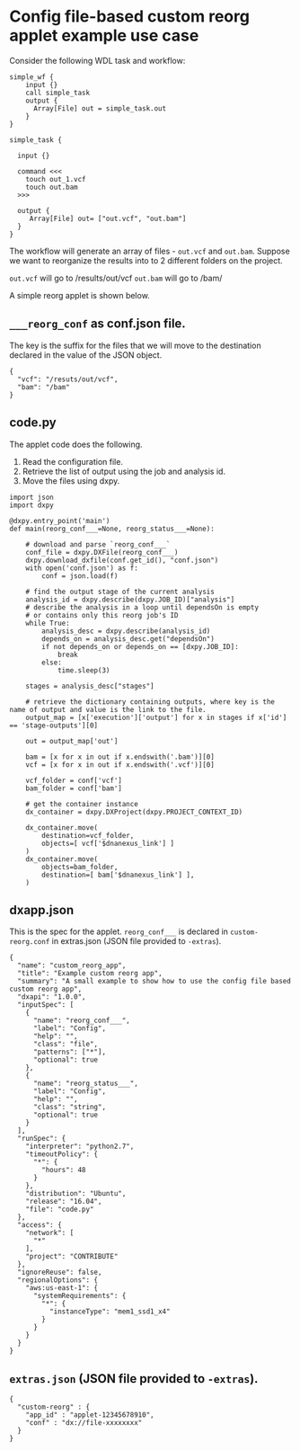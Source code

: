 

# Config file-based custom reorg applet example use case


Consider the following WDL task and workflow:

```
simple_wf {
    input {}
    call simple_task
    output {
      Array[File] out = simple_task.out
    }
}

simple_task {

  input {}

  command <<<
    touch out_1.vcf
    touch out.bam
  >>>

  output {
     Array[File] out= ["out.vcf", "out.bam"]
  }
}
```

The workflow will generate an array of files - `out.vcf` and `out.bam`.
Suppose we want to reorganize the results into to 2 different folders on the project.

`out.vcf` will go to /results/out/vcf
`out.bam` will go to /bam/

A simple reorg applet is shown below.

## `___reorg_conf` as conf.json file.

The key is the suffix for the files that we will move to the destination declared in the value of the JSON object.

```
{
  "vcf": "/resuts/out/vcf",
  "bam": "/bam"
}

```

## code.py

The applet code does the following.

1) Read the configuration file.
2) Retrieve the list of output using the job and analysis id.
3) Move the files using dxpy.

```
import json
import dxpy

@dxpy.entry_point('main')
def main(reorg_conf___=None, reorg_status___=None):

    # download and parse `reorg_conf___`
    conf_file = dxpy.DXFile(reorg_conf___)
    dxpy.download_dxfile(conf.get_id(), "conf.json")
    with open('conf.json') as f:
        conf = json.load(f)

    # find the output stage of the current analysis
    analysis_id = dxpy.describe(dxpy.JOB_ID)["analysis"]
    # describe the analysis in a loop until dependsOn is empty
    # or contains only this reorg job's ID
    while True:
        analysis_desc = dxpy.describe(analysis_id)
        depends_on = analysis_desc.get("dependsOn")
        if not depends_on or depends_on == [dxpy.JOB_ID]:
            break
        else:
            time.sleep(3)
            
    stages = analysis_desc["stages"]

    # retrieve the dictionary containing outputs, where key is the name of output and value is the link to the file.
    output_map = [x['execution']['output'] for x in stages if x['id'] == 'stage-outputs'][0]

    out = output_map['out']

    bam = [x for x in out if x.endswith('.bam')][0]
    vcf = [x for x in out if x.endswith('.vcf')][0]

    vcf_folder = conf['vcf']
    bam_folder = conf['bam']

    # get the container instance
    dx_container = dxpy.DXProject(dxpy.PROJECT_CONTEXT_ID)

    dx_container.move(
        destination=vcf_folder,
        objects=[ vcf['$dnanexus_link'] ]
    )
    dx_container.move(
        objects=bam_folder,
        destination=[ bam['$dnanexus_link'] ],
    )

```

## dxapp.json

This is the spec for the applet.
`reorg_conf___` is declared in `custom-reorg.conf` in extras.json (JSON file provided to `-extras`).

```
{
  "name": "custom_reorg_app",
  "title": "Example custom reorg app",
  "summary": "A small example to show how to use the config file based custom reorg app",
  "dxapi": "1.0.0",
  "inputSpec": [
    {
      "name": "reorg_conf___",
      "label": "Config",
      "help": "",
      "class": "file",
      "patterns": ["*"],
      "optional": true
    },
    {
      "name": "reorg_status___",
      "label": "Config",
      "help": "",
      "class": "string",
      "optional": true
    }
  ],
  "runSpec": {
    "interpreter": "python2.7",
    "timeoutPolicy": {
      "*": {
        "hours": 48
      }
    },
    "distribution": "Ubuntu",
    "release": "16.04",
    "file": "code.py"
  },
  "access": {
    "network": [
      "*"
    ],
    "project": "CONTRIBUTE"
  },
  "ignoreReuse": false,
  "regionalOptions": {
    "aws:us-east-1": {
      "systemRequirements": {
        "*": {
          "instanceType": "mem1_ssd1_x4"
        }
      }
    }
  }
}
```

## `extras.json` (JSON file provided to `-extras`).

```
{
  "custom-reorg" : {
    "app_id" : "applet-12345678910",
    "conf" : "dx://file-xxxxxxxx"
  }
}

```
